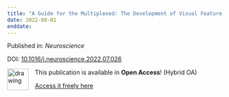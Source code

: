 ```yaml
---
title: "A Guide for the Multiplexed: The Development of Visual Feature Maps in the Brain"
date: 2022-08-01
enddate:
---
```


Published in: *Neuroscience*

DOI: [10.1016/j.neuroscience.2022.07.026](https://doi.org/10.1016/j.neuroscience.2022.07.026)

<img src="https://upload.wikimedia.org/wikipedia/commons/thumb/7/77/Open_Access_logo_PLoS_transparent.svg/800px-Open_Access_logo_PLoS_transparent.svg.png" alt="drawing" width="50" align="left"/> &nbsp;&nbsp;&nbsp;This publication is available in **Open Access**! (Hybrid OA)

&nbsp;&nbsp;&nbsp;<a href="https://doi.org/10.1016/j.neuroscience.2022.07.026">Access it freely here</a>

